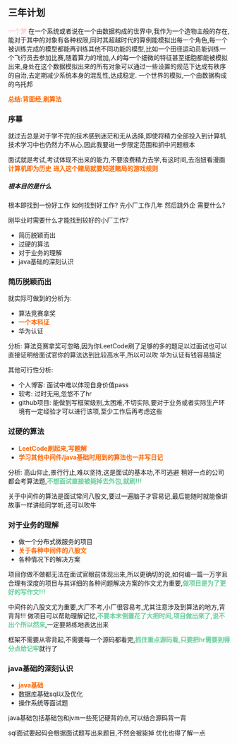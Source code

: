 ## 三年计划

<font color=#FFCCCC style=" font-weight:bold;">一个梦</font>
在一个系统或者说在一个由数据构成的世界中,我作为一个造物主般的存在,能对于其中的对象有各种权限,同时其超越时代的算例能模拟出每一个角色,每一个被训练完成的模型都能再训练其他不同功能的模型,比如一个田径运动员能训练一个飞行员去参加比赛,随着算力的增加,人的每一个细微的特征甚至细胞都能被模拟出来,身处在这个数据模拟出来的所有对象可以通过一些设置的规范下达成有秩序的自治,去定期减少系统本身的混乱性,达成稳定. 一个世界的模拟,一个由数据构成的乌托邦



<font color=#FF6666* style=" font-weight:bold;">总结:背面经,刷算法</font>

### 序幕
就过去总是对于学不完的技术感到迷茫和无从选择,即使将精力全部投入到计算机技术学习中也仍然力不从心,因此我要进一步限定范围和抓中问题根本

面试就是考试,考试体现不出来的能力,不要浪费精力去学,有这时间,去泡妞看漫画
<font color=#FF6666* style=" font-weight:bold;">计算机即为历史</font>
<font color=#FF6666* style=" font-weight:bold;">进入这个赌局就要知道赌局的游戏规则</font>


##### 根本目的是什么
根本即找到一份好工作
如何找到好工作?
先小厂工作几年
然后跳外企
需要什么?

刚毕业时需要什么才能找到较好的小厂工作?

- 简历脱颖而出
- 过硬的算法
- 对于业务的理解
- java基础的深刻认识


### 简历脱颖而出
就实际可做到的分析为:

- 算法竞赛拿奖
- <font color=#FF6666* style=" font-weight:bold;">一个本科证</font>
- 华为认证

分析:
算法竞赛拿奖可忽略,因为你LeetCode刷了足够的多的题足以过面试也可以直接证明给面试官你的算法达到比较高水平,所以可以吹
华为认证有钱容易搞定

其他可行性分析:
- 个人博客: 面试中难以体现自身价值pass
- 软考: 过时无用,忽悠不了hr
- github项目: 能做到写框架级别,太困难,不切实际,要对于业务或者实际生产环境有一定经验才可以进行该项,至少工作后再考虑这些


### 过硬的算法
- <font color=#FF6666* style=" font-weight:bold;">LeetCode刷起来,写题解</font>
- <font color=#FF6666* style=" font-weight:bold;">学习其他中间件/java基础时用到的算法也一并写日记</font>

分析:
高山仰止,景行行止,难以坚持,这是面试的基本功,不可逃避
稍好一点的公司都会考算法题,<font color=#66CC99 style=" font-weight:bold;">不想面试直接被毙掉去外包,就刷!!!</font>

关于中间件的算法是面试常问八股文,要过一遍脑子才容易记,最后能随时就能像讲故事一样讲给同学听,还可以吹牛


### 对于业务的理解
- 做一个分布式微服务的项目
- <font color=#FF6666* style=" font-weight:bold;">关于各种中间件的八股文</font>
- 各种情况下的解决方案

项目你做不做都无法在面试官眼前体现出来,所以更确切的说,如何编一篇一万字且合理有深度的项目与其详细的各种问题解决方案的作文尤为重要,<font color=#66CC99 style=" font-weight:bold;">做项目是为了更好的写作文!!!</font>

中间件的八股文尤为重要,大厂不考,小厂很容易考,尤其注意涉及到算法的地方,背背背!!!
做项目可以帮助理解记忆,<font color=#66CC99 style=" font-weight:bold;">不要本末倒置花了大把时间,项目做出来了,说不出个所以然来</font>,一定要熟练地表达出来

框架不需要从零背起,不需要每一个源码都看完,<font color=#66CC99 style=" font-weight:bold;">抓住重点源码看,只要把hr需要到得分点给记牢</font>就行了

###  java基础的深刻认识
- <font color=#FF6666* style=" font-weight:bold;">java基础</font>
- 数据库基础sql以及优化
- 操作系统等面试题


java基础包括基础包和jvm一些死记硬背的点,可以结合源码背一背

sql面试要起码会根据面试题写出来题目,不然会被毙掉
优化也得了解一点




